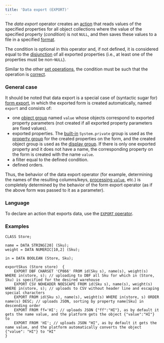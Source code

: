 ```yaml
---
title: 'Data export (EXPORT)'
---
```


The *data export* operator creates an [action](Actions.md) that reads values of the specified properties for all object collections where the value of the specified property (*condition*) is not `NULL`, and then saves these values to a file in a specified [format](Structured_view.md). 

The condition is optional in this operator and, if not defined, it is considered equal to the [disjunction](Logical_operators_AND_OR_NOT_XOR_.md) of all exported properties (i.e., at least one of the properties must be non-`NULL`). 

Similar to the other [set operations](Set_operations.md), the condition must be such that the operation is [correct](Set_operations.md).

### General case

It should be noted that data export is a special case of (syntactic sugar for) [form export](In_a_structured_view_EXPORT_IMPORT_.md), in which the exported form is created automatically, named `export` and consists of:

-   one [object group](Form_structure.md#objects) named `value` whose objects correspond to exported property parameters (not created if all exported property parameters are fixed values).
-   exported properties. The [built-in](Groups_of_properties_and_actions.md#builtin) `System.private` group is used as the [property group](Form_structure.md#propertygroup) for the created properties on the form, and the created object group is used as the [display group](Form_structure.md#drawgroup). If there is only one exported property and it does not have a name, the corresponding property on the form is created with the name `value`.
-   a filter equal to the defined condition.
-   defined orders.

Thus, the behavior of the data export operator (for example, determining the names of the resulting columns/keys, [processing `value`](Structured_view.md#value), etc.) is completely determined by the behavior of the form export operator (as if the above form was passed to it as a parameter).

### Language

To declare an action that exports data, use the [`EXPORT` operator](EXPORT_operator.md).

### Examples


```lsf
CLASS Store;

name = DATA STRING[20] (Sku);
weight = DATA NUMERIC[10,2] (Sku);

in = DATA BOOLEAN (Store, Sku);

exportSkus (Store store)  {
    EXPORT DBF CHARSET 'CP866' FROM id(Sku s), name(s), weight(s) WHERE in(store, s); // uploading to DBF all Sku for which in (Store, Sku) is specified for the desired warehouse
    EXPORT CSV NOHEADER NOESCAPE FROM id(Sku s), name(s), weight(s) WHERE in(store, s); // uploads to CSV without header line and escaping special characters
    EXPORT FROM id(Sku s), name(s), weight(s) WHERE in(store, s) ORDER name(s) DESC; // uploads JSON, sorting by property name[Sku] in descending order
    EXPORT FROM ff='HI'; // uploads JSON {"ff":"HI"}, as by default it gets the name value, and the platform gets the object {"value":"HI"} to
    EXPORT FROM 'HI'; // uploads JSON "HI", as by default it gets the name value, and the platform automatically converts the object {"value": "HI"} to "HI"
}
```

  
